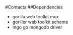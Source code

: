 #Contacts
##Dependencies
- gorilla web toolkit mux
- goriller web toolkit schema
- mgo go mongodb driver
